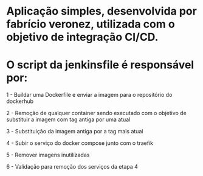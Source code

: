 # Aplicação simples, desenvolvida por fabrício veronez, utilizada com o objetivo de integração CI/CD.  

# O script da jenkinsfile é responsável por:

1 - Buildar uma Dockerfile e enviar a imagem para o repositório do dockerhub

2 - Remoção de qualquer container sendo executado com o objetivo de substituir a imagem com tag antiga por uma atual

3 - Substituição da imagem antiga por a tag mais atual

4 - Subir o serviço do docker compose junto com o traefik

5 - Remover imagens inutilizadas

6 - Validação para remoção dos serviços da etapa 4



